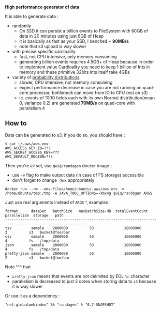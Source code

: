 **High performance generator of data**

It is able to generate data :
 - randomly
    - On SSD it can persist a billion events to FileSystem with 60GB of data in 20 minutes using just 6GB of Heap 
    - it is basically as fast as your SSD, I benched ~ **90MB/s** 
    - note that s3 upload is way slower
 - with precise specific cardinality
    - fast, not CPU intensive, only memory consuming 
    - generating billion events requires 4.5GB+ of Heap because in order to implement value Cardinality you need to
      keep 1 billion of Ints in memory and these primitive 32bits Ints itself take 4GBs
 - variety of [probability distributions](https://commons.apache.org/proper/commons-math/userguide/distribution.html)
    - slower, CPU intensive, not memory consuming
    - expect performance decrease in case you are not running on quad-core processor, bottleneck can move from IO to CPU (not on s3)
    - ie. events of 1000 fields each with its own Normal distribution(mean 0, variance 0.2) are generated **70MB/s** on quad-core with parallelism 4   
 
## How to

Data can be generated to s3, if you do so, you should have :
```
$ cat ~/.aws/aws.env 
AWS_ACCESS_KEY_ID=???
AWS_SECRET_ACCESS_KEY=???
AWS_DEFAULT_REGION=???
```

Then you're all set, use `gwiq/randagen` docker image : 
 - use `-v` flag to make output data (in case of FS storage) accessible 
 - don't forget to change `-Xmx` appropriately 

```
docker run --rm --env-file=/home/ubuntu/.aws/aws.env -v /home/ubuntu/tmp:/tmp -e JAVA_TOOL_OPTIONS=-Xmx4g gwiq/randagen ARGS
```

Just use real arguments instead of `ARGS` ^, examples :
```
format      dataSet   batchSize   maxBatchSize-MB  totalEventCount  parallelism  storage   path
------------------------------------------------------------------------------------------------------------
tsv         sample    2000000          50              10000000         2          s3   bucket@foo/bar
csv         sample    2000000          50              10000000         4          fs   /tmp/data
json        sample    2000000          50              10000000         4          fs   /tmp/data
pretty-json sample    2000000          50              10000000         2          s3   bucket@foo/bar
```

Note ^^^ that 
 - `pretty-json` means that events are not delimited by EOL `\n` character
 - parallelism is decreased to just 2 cores when storing data to `s3` because it is way slower  

Or use it as a dependency : 

```
"net.globalwebindex" %% "randagen" % "0.7-SNAPSHOT"
```